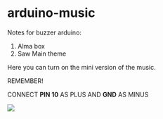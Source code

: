 # arduino-music
Notes for buzzer arduino:
1. Alma box
2. Saw Main theme

Here you can turn on the mini version of the music.

REMEMBER!

CONNECT **PIN 10** AS PLUS AND **GND** AS MINUS

![](https://raw.githubusercontent.com/lonagi22/arduino-music/master/git_res/screen1.jpg)